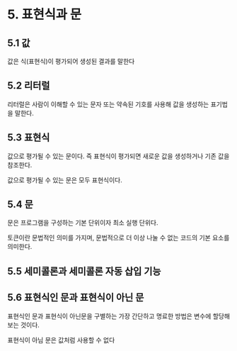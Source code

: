 # 5. 표현식과 문
## 5.1 값
값은 식(표현식)이 평가되어 생성된 결과를 말한다

## 5.2 리터럴
리터럴은 사람이 이해할 수 있는 문자 또는 약속된 기호를 사용해 값을 생성하는 표기법을 말한다.

## 5.3 표현식
값으로 평가될 수 있는 문이다.
즉 표현식이 평가되면 새로운 값을 생성하거나 기존 값을 참조한다.

값으로 평가될 수 있는 문은 모두 표현식이다.

## 5.4 문
문은 프로그램을 구성하는 기본 단위이자 최소 실행 단위다.

토큰이란 문법적인 의미를 가지며, 문법적으로 더 이상 나눌 수 없는 코드의 기본 요소를 의미한다.

## 5.5 세미콜론과 세미콜론 자동 삽입 기능
## 5.6 표현식인 문과 표현식이 아닌 문
표현식인 문과 표현식이 아닌문을 구별하는 가장 간단하고 명료한 방법은 변수에 할당해 보는 것이다.

표현식이 아님 문은 값처럼 사용할 수 없다